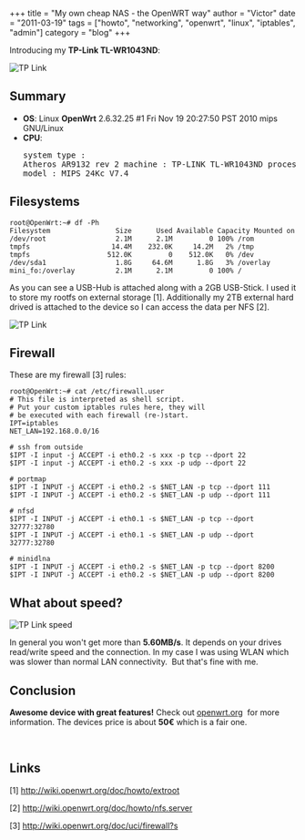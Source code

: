 +++
title = "My own cheap NAS - the OpenWRT way"
author = "Victor"
date = "2011-03-19"
tags = ["howto", "networking", "openwrt", "linux", "iptables", "admin"]
category = "blog"
+++

Introducing my **TP-Link TL-WR1043ND**:


![TP Link](/posts/img/2011/236/tp-link-TL-WR1043ND_2.jpg)

## Summary

*   **OS**: Linux **OpenWrt** 2.6.32.25 #1 Fri Nov 19 20:27:50 PST 2010 mips GNU/Linux
*   **CPU**:  <pre class="brush:java;">system type             : Atheros AR9132 rev 2
machine                 : TP-LINK TL-WR1043ND
processor               : 0
cpu model               : MIPS 24Kc V7.4</pre>

## Filesystems

~~~.shell
root@OpenWrt:~# df -Ph
Filesystem                Size      Used Available Capacity Mounted on
/dev/root                 2.1M      2.1M         0 100% /rom
tmpfs                    14.4M    232.0K     14.2M   2% /tmp
tmpfs                   512.0K         0    512.0K   0% /dev
/dev/sda1                 1.8G     64.6M      1.8G   3% /overlay
mini_fo:/overlay          2.1M      2.1M         0 100% /
~~~

As you can see a USB-Hub is attached along with a 2GB USB-Stick. I used it to store my rootfs on external storage [1]. Additionally my 2TB external hard drived is attached to the device so I can access the data per NFS [2].

![TP Link](/posts/img/2011/236/tp-link-TL-WR1043ND_1.jpg)


## Firewall

These are my firewall [3] rules:

~~~.shell
root@OpenWrt:~# cat /etc/firewall.user 
# This file is interpreted as shell script.
# Put your custom iptables rules here, they will
# be executed with each firewall (re-)start.
IPT=iptables
NET_LAN=192.168.0.0/16

# ssh from outside
$IPT -I input -j ACCEPT -i eth0.2 -s xxx -p tcp --dport 22
$IPT -I input -j ACCEPT -i eth0.2 -s xxx -p udp --dport 22

# portmap
$IPT -I INPUT -j ACCEPT -i eth0.2 -s $NET_LAN -p tcp --dport 111
$IPT -I INPUT -j ACCEPT -i eth0.2 -s $NET_LAN -p udp --dport 111

# nfsd
$IPT -I INPUT -j ACCEPT -i eth0.1 -s $NET_LAN -p tcp --dport 32777:32780
$IPT -I INPUT -j ACCEPT -i eth0.1 -s $NET_LAN -p udp --dport 32777:32780

# minidlna
$IPT -I INPUT -j ACCEPT -i eth0.2 -s $NET_LAN -p tcp --dport 8200
$IPT -I INPUT -j ACCEPT -i eth0.2 -s $NET_LAN -p udp --dport 8200
~~~


## What about speed?

![TP Link speed](/posts/img/2011/236/tp-link_speed-test.png)

In general you won't get more than **5.60MB/s**. It depends on your drives read/write speed and the connection. In my case I was using WLAN which was slower than normal LAN connectivity.  But that's fine with me.

## Conclusion

**Awesome device with great features!** Check out [openwrt.org][4]  for more information. The devices price is about **50€** which is a fair one.

&nbsp;

## Links

[1] <http://wiki.openwrt.org/doc/howto/extroot>

[2] <http://wiki.openwrt.org/doc/howto/nfs.server>

[3] <http://wiki.openwrt.org/doc/uci/firewall?s>

 [4]: http://openwrt.org
